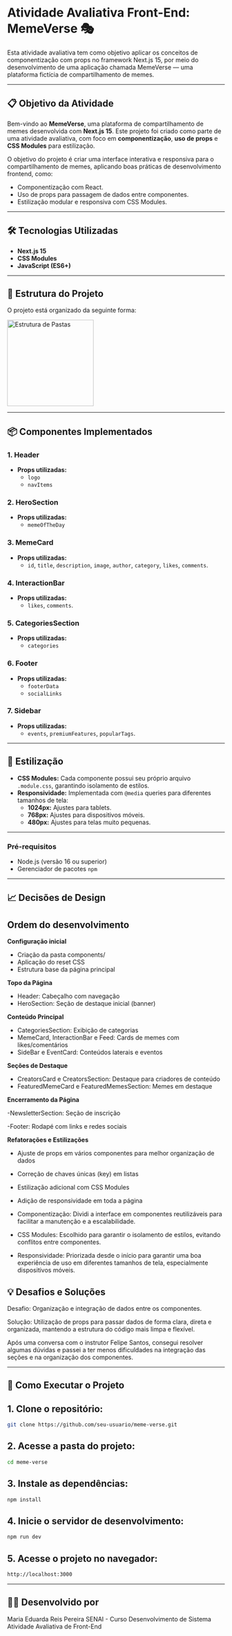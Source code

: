 # Atividade Avaliativa Front-End: MemeVerse 🎭

Esta atividade avaliativa tem como objetivo aplicar os conceitos de componentização com props no framework Next.js 15, por meio do desenvolvimento de uma aplicação chamada MemeVerse — uma plataforma fictícia de compartilhamento de memes.


---

## **📋 Objetivo da Atividade**
Bem-vindo ao **MemeVerse**, uma plataforma de compartilhamento de memes desenvolvida com **Next.js 15**. Este projeto foi criado como parte de uma atividade avaliativa, com foco em **componentização**, **uso de props** e **CSS Modules** para estilização.

O objetivo do projeto é criar uma interface interativa e responsiva para o compartilhamento de memes, aplicando boas práticas de desenvolvimento frontend, como:

- Componentização com React.
- Uso de props para passagem de dados entre componentes.
- Estilização modular e responsiva com CSS Modules.

---

## **🛠️ Tecnologias Utilizadas**

- **Next.js 15**
- **CSS Modules**
- **JavaScript (ES6+)**

---

## **📂 Estrutura do Projeto**

O projeto está organizado da seguinte forma:

<img src="./assets/estrutradepasta.png"  alt="Estrutura de Pastas" width="200" >

---

## **📦 Componentes Implementados**

### **1. Header**
- **Props utilizadas:**
  - `logo`
  - `navItems`

### **2. HeroSection**
- **Props utilizadas:**
  - `memeOfTheDay`

### **3. MemeCard**
- **Props utilizadas:**
  - `id`, `title`, `description`, `image`, `author`, `category`, `likes`, `comments`.

### **4. InteractionBar**
- **Props utilizadas:**
  - `likes`, `comments`.

### **5. CategoriesSection**
- **Props utilizadas:**
  - `categories`

### **6. Footer**
- **Props utilizadas:**
  - `footerData`
  - `socialLinks`

### **7. Sidebar**
- **Props utilizadas:**
  - `events`, `premiumFeatures`, `popularTags`.

---

## **🎨 Estilização**

- **CSS Modules:** Cada componente possui seu próprio arquivo `.module.css`, garantindo isolamento de estilos.
- **Responsividade:** Implementada com `@media` queries para diferentes tamanhos de tela:
  - **1024px:** Ajustes para tablets.
  - **768px:** Ajustes para dispositivos móveis.
  - **480px:** Ajustes para telas muito pequenas.

---

### **Pré-requisitos**

- Node.js (versão 16 ou superior)
- Gerenciador de pacotes `npm`

---

## **📈 Decisões de Design**
## Ordem do desenvolvimento

**Configuração inicial**
- Criação da pasta components/
- Aplicação do reset CSS
- Estrutura base da página principal

**Topo da Página**
- Header: Cabeçalho com navegação
- HeroSection: Seção de destaque inicial (banner)

**Conteúdo Principal**
- CategoriesSection: Exibição de categorias
- MemeCard, InteractionBar e Feed: Cards de memes com likes/comentários
- SideBar e EventCard: Conteúdos laterais e eventos

**Seções de Destaque**
- CreatorsCard e CreatorsSection: Destaque para criadores de conteúdo
- FeaturedMemeCard e FeaturedMemesSection: Memes em destaque

**Encerramento da Página**

-NewsletterSection: Seção de inscrição

-Footer: Rodapé com links e redes sociais

**Refatorações e Estilizações**
- Ajuste de props em vários componentes para melhor organização de dados
- Correção de chaves únicas (key) em listas
- Estilização adicional com CSS Modules
- Adição de responsividade em toda a página

- Componentização: Dividi a interface em componentes reutilizáveis para facilitar a manutenção e a escalabilidade.
- CSS Modules: Escolhido para garantir o isolamento de estilos, evitando conflitos entre componentes.
- Responsividade: Priorizada desde o início para garantir uma boa experiência de uso em diferentes tamanhos de tela, especialmente dispositivos móveis.

## **💡 Desafios e Soluções**
Desafio: Organização e integração de dados entre os componentes.

Solução: Utilização de props para passar dados de forma clara, direta e organizada, mantendo a estrutura do código mais limpa e flexível.

Após uma conversa com o instrutor Felipe Santos, consegui resolver algumas dúvidas e passei a ter menos dificuldades na integração das seções e na organização dos componentes. 

---

## **🚀 Como Executar o Projeto**

## 1. Clone o repositório:
   ```bash
   git clone https://github.com/seu-usuario/meme-verse.git
   ```

## 2. Acesse a pasta do projeto:
```bash
cd meme-verse
```

## 3. Instale as dependências:
```bash
npm install
```

## 4. Inicie o servidor de desenvolvimento:
```bash
npm run dev
```

## 5. Acesse o projeto no navegador:
```bash
http://localhost:3000

```
---

## 👩‍💻 Desenvolvido por
Maria Eduarda Reis Pereira
SENAI - Curso Desenvolvimento de Sistema
Atividade Avaliativa de Front-End